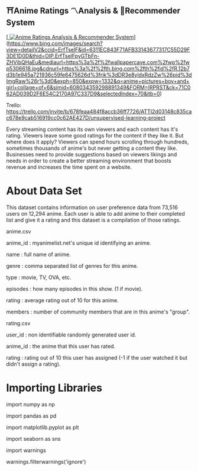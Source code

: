 ## ⛩️Anime Ratings 〽️Analysis & 🤖Recommender System
[[
![Anime Ratings Analysis & Recommender System](https://github.com/Lutho135/Anime-Ratings-Analysis-Recommender-System/blob/main/path/to/your/image.jpg)](https://www.bing.com/images/search?view=detailV2&ccid=ErfTselF&id=6311EC843F71AFB33143677317C55D29F3DE1D0D&thid=OIP.ErfTselFpyGTbFn-ZHVibQHaEu&mediaurl=https%3a%2f%2fwallpapercave.com%2fwp%2fwp5306618.jpg&cdnurl=https%3a%2f%2fth.bing.com%2fth%2fid%2fR.12b7d3b1e945a721936c59fe6475626d%3frik%3dDR3e8yldxRdzZw%26pid%3dImgRaw%26r%3d0&exph=850&expw=1332&q=anime+pictures+boy+and+girl+collage+of+6&simid=608034359298891349&FORM=IRPRST&ck=71C062AD039D2F6E54C2170A97C337D9&selectedIndex=70&itb=0)](https://www.bing.com/images/search?view=detailV2&ccid=ErfTselF&id=6311EC843F71AFB33143677317C55D29F3DE1D0D&thid=OIP.ErfTselFpyGTbFn-ZHVibQHaEu&mediaurl=https%3a%2f%2fwallpapercave.com%2fwp%2fwp5306618.jpg&cdnurl=https%3a%2f%2fth.bing.com%2fth%2fid%2fR.12b7d3b1e945a721936c59fe6475626d%3frik%3dDR3e8yldxRdzZw%26pid%3dImgRaw%26r%3d0&exph=850&expw=1332&q=anime+pictures+boy+and+girl+collage+of+6&simid=608034359298891349&FORM=IRPRST&ck=71C062AD039D2F6E54C2170A97C337D9&selectedIndex=70&itb=0)





Trello: https://trello.com/invite/b/678feaa484f8accb36ff7726/ATTI2d03148c835cac678e9cab516919cc0c62AE427D/unsupervised-learning-project

Every streaming content has its own viewers and each content has it's rating. Viewers leave some good ratings for the content if they like it. But where does it apply? Viewers can spend hours scrolling through hundreds, sometimes thousands of anime's but never getting a content they like. Businesses need to provide suggestions based on viewers likings and needs in order to create a better streaming environment that boosts revenue and increases the time spent on a website.

# About Data Set

This dataset contains information on user preference data from 73,516 users on 12,294 anime. Each user is able to add anime to their completed list and give it a rating and this dataset is a compilation of those ratings.

anime.csv

anime_id : myanimelist.net's unique id identifying an anime.

name : full name of anime.

genre : comma separated list of genres for this anime.

type : movie, TV, OVA, etc.

episodes : how many episodes in this show. (1 if movie).

rating : average rating out of 10 for this anime.

members : number of community members that are in this anime's "group".

rating.csv


user_id : non identifiable randomly generated user id.

anime_id : the anime that this user has rated.

rating : rating out of 10 this user has assigned (-1 if the user watched it but didn't assign a rating).


# Importing Libraries

import numpy as np

import pandas as pd

import matplotlib.pyplot as plt

import seaborn as sns

import warnings

warnings.filterwarnings('ignore')
